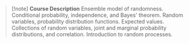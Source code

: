 > [!note] **Course Description**
> Ensemble model of randomness. Conditional probability, independence, and Bayes' theorem. Random variables, probability distribution functions. Expected values. Collections of random variables, joint and marginal probability distributions, and correlation. Introduction to random processes.